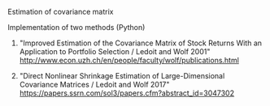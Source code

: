 
Estimation of covariance matrix

Implementation of two methods (Python)

1. "Improved Estimation of the Covariance Matrix of Stock Returns With an Application to Portfolio Selection / Ledoit and Wolf 2001" 
    http://www.econ.uzh.ch/en/people/faculty/wolf/publications.html

2. "Direct Nonlinear Shrinkage Estimation of Large-Dimensional Covariance Matrices / Ledoit and Wolf 2017"
    https://papers.ssrn.com/sol3/papers.cfm?abstract_id=3047302
